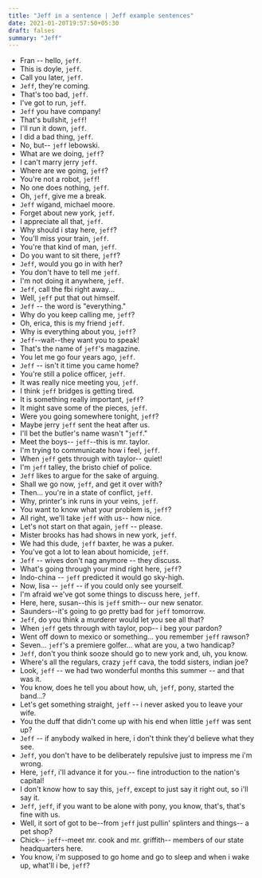```yaml
---
title: "Jeff in a sentence | Jeff example sentences"
date: 2021-01-20T19:57:50+05:30
draft: falses
summary: "Jeff"
---
```

- Fran -- hello, `jeff`.
- This is doyle, `jeff`.
- Call you later, `jeff`.
- `Jeff`, they're coming.
- That's too bad, `jeff`.
- I've got to run, `jeff`.
- `Jeff` you have company!
- That's bullshit, `jeff`!
- I'll run it down, `jeff`.
- I did a bad thing, `jeff`.
- No, but-- `jeff` lebowski.
- What are we doing, `jeff`?
- I can't marry jerry `jeff`.
- Where are we going, `jeff`?
- You're not a robot, `jeff`!
- No one does nothing, `jeff`.
- Oh, `jeff`, give me a break.
- `Jeff` wigand, michael moore.
- Forget about new york, `jeff`.
- I appreciate all that, `jeff`.
- Why should i stay here, `jeff`?
- You'll miss your train, `jeff`.
- You're that kind of man, `jeff`.
- Do you want to sit there, `jeff`?
- `Jeff`, would you go in with her?
- You don't have to tell me `jeff`.
- I'm not doing it anywhere, `jeff`.
- `Jeff`, call the fbi right away...
- Well, `jeff` put that out himself.
- `Jeff` -- the word is "everything."
- Why do you keep calling me, `jeff`?
- Oh, erica, this is my friend `jeff`.
- Why is everything about you, `jeff`?
- `Jeff`--wait--they want you to speak!
- That's the name of `jeff`'s magazine.
- You let me go four years ago, `jeff`.
- `Jeff` -- isn't it time you came home?
- You're still a police officer, `jeff`.
- It was really nice meeting you, `jeff`.
- I think `jeff` bridges is getting tired.
- It is something really important, `jeff`?
- It might save some of the pieces, `jeff`.
- Were you going somewhere tonight, `jeff`?
- Maybe jerry `jeff` sent the heat after us.
- I'll bet the butler's name wasn't "`jeff`."
- Meet the boys-- `jeff`--this is mr. taylor.
- I'm trying to communicate how i feel, `jeff`.
- When `jeff` gets through with taylor-- quiet!
- I'm `jeff` talley, the bristo chief of police.
- `Jeff` likes to argue for the sake of arguing.
- Shall we go now, `jeff`, and get it over with?
- Then... you're in a state of conflict, `jeff`.
- Why, printer's ink runs in your veins, `jeff`.
- You want to know what your problem is, `jeff`?
- All right, we'll take `jeff` with us-- how nice.
- Let's not start on that again, `jeff` -- please.
- Mister brooks has had shows in new york, `jeff`.
- We had this dude, `jeff` baxter, he was a puker.
- You've got a lot to lean about homicide, `jeff`.
- `Jeff` -- wives don't nag anymore -- they discuss.
- What's going through your mind right here, `jeff`?
- Indo-china -- `jeff` predicted it would go sky-high.
- Now, lisa -- `jeff` -- if you could only see yourself.
- I'm afraid we've got some things to discuss here, `jeff`.
- Here, here, susan--this is `jeff` smith-- our new senator.
- Saunders--it's going to go pretty bad for `jeff` tomorrow.
- `Jeff`, do you think a murderer would let you see all that?
- When `jeff` gets through with taylor, pop-- i beg your pardon?
- Went off down to mexico or something... you remember `jeff` rawson?
- Seven... `jeff`'s a premiere golfer... what are you, a two handicap?
- `Jeff`, don't you think sooze should go to new york and, uh, you know.
- Where's all the regulars, crazy `jeff` cava, the todd sisters, indian joe?
- Look, `jeff` -- we had two wonderful months this summer -- and that was it.
- You know, does he tell you about how, uh, `jeff`, pony, started the band...?
- Let's get something straight, `jeff` -- i never asked you to leave your wife.
- You the duff that didn't come up with his end when little `jeff` was sent up?
- `Jeff` -- if anybody walked in here, i don't think they'd believe what they see.
- `Jeff`, you don't have to be deliberately repulsive just to impress me i'm wrong.
- Here, `jeff`, i'll advance it for you.-- fine introduction to the nation's capital!
- I don't know how to say this, `jeff`, except to just say it right out, so i'll say it.
- `Jeff`, `jeff`, if you want to be alone with pony, you know, that's, that's fine with us.
- Well, it sort of got to be--from `jeff` just pullin' splinters and things-- a pet shop?
- Chick-- `jeff`--meet mr. cook and mr. griffith-- members of our state headquarters here.
- You know, i'm supposed to go home and go to sleep and when i wake up, what'll i be, `jeff`?
                 
